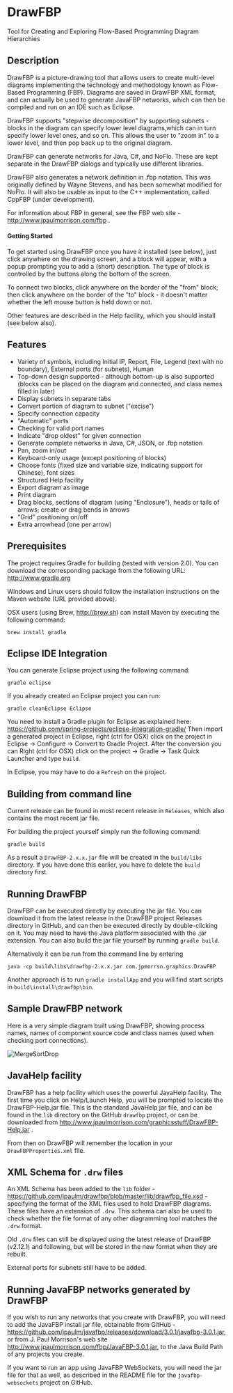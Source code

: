 DrawFBP
=======

Tool for Creating and Exploring Flow-Based Programming Diagram Hierarchies


Description
-----------

DrawFBP is a picture-drawing tool that allows users to create multi-level diagrams implementing the technology and methodology known as Flow-Based Programming (FBP).  Diagrams are saved in DrawFBP XML format, and can actually be used to generate JavaFBP networks, which can then be compiled and run on an IDE such as Eclipse.

DrawFBP supports "stepwise decomposition" by supporting subnets - blocks in the diagram can specify lower level diagrams,which can in turn specify lower level ones, and so on.   This allows the user to "zoom in" to a lower level, and then pop back up to the original diagram.

DrawFBP can generate networks for Java, C#, and NoFlo.  These are kept separate in the DrawFBP dialogs and typically use different libraries.

DrawFBP also generates a network definition in .fbp notation.  This was originally defined by Wayne Stevens, and has been somewhat modified for NoFlo.  It will also be usable as input to the C++ implementation, called CppFBP (under development). 

For information about FBP in general, see the FBP web site - http://www.jpaulmorrison.com/fbp . 

#### Getting Started

To get started using DrawFBP once you have it installed (see below), just click anywhere on the drawing screen, and a block will appear, with a popup prompting you to add a (short) description.  The type of block is controlled by the buttons along the bottom of the screen.

To connect two blocks, click anywhere on the border of the "from" block; then click anywhere on the border of the "to" block - it doesn't matter whether the left mouse button is held down or not. 

Other features are described in the Help facility, which you should install (see below also).


Features
----

- Variety of symbols, including Initial IP, Report, File, Legend (text with no boundary), External ports (for subnets), Human
- Top-down design supported - although bottom-up is also supported (blocks can be placed on the diagram and connected, and class names filled in later)
- Display subnets in separate tabs
- Convert portion of diagram to subnet ("excise")
- Specify connection capacity
- "Automatic" ports
- Checking for valid port names
- Indicate "drop oldest" for given connection
- Generate complete networks in Java, C#, JSON, or .fbp notation
- Pan, zoom in/out
- Keyboard-only usage (except positioning of blocks)
- Choose fonts (fixed size and variable size, indicating support for Chinese), font sizes
- Structured Help facility
- Export diagram as image
- Print diagram
- Drag blocks, sections of diagram (using "Enclosure"), heads or tails of arrows; create or drag bends in arrows
- "Grid" positioning on/off
- Extra arrowhead (one per arrow)


Prerequisites
---

The project requires Gradle for building (tested with version 2.0). You can download the corresponding package from the following URL: 
http://www.gradle.org

Windows and Linux users should follow the installation instructions on the Maven website (URL provided above).

OSX users (using Brew, http://brew.sh) can install Maven by executing the following command:

    brew install gradle

Eclipse IDE Integration
---

You can generate Eclipse project using the following command:

    gradle eclipse

If you already created an Eclipse project you can run:

    gradle cleanEclipse Eclipse

You need to install a Gradle plugin for Eclipse as explained here:
https://github.com/spring-projects/eclipse-integration-gradle/
Then import a generated project in Eclipse, right (ctrl for OSX) click on the project in Eclipse -> Configure -> Convert to Gradle Project. After the conversion you can Right (ctrl for OSX) click on the project -> Gradle -> Task Quick Launcher and type `build`.


In Eclipse, you may have to do a `Refresh` on the project.


Building from command line
---

Current release can be found in most recent release in `Releases`, which also contains the most recent jar file.

For building the project yourself simply run the following command:

    gradle build

As a result a `DrawFBP-2.x.x.jar` file will be created in the `build/libs` directory.  If you have done this earlier, you have to delete the `build` directory first.


Running DrawFBP
----

DrawFBP can be executed directly by executing the jar file.  You can download it from the latest release in the DrawFBP project Releases directory in GitHub, and can then be executed directly by double-clicking on it.  You may need to have the Java platform associated with the .jar extension.  You can also build the jar file yourself by running `gradle build`.

Alternatively it can be run from the command line by entering 

    java -cp build\libs\drawfbp-2.x.x.jar com.jpmorrsn.graphics.DrawFBP

Another approach is to run `gradle installApp` and you will find start scripts in `build\install\drawfbp\bin`.

Sample DrawFBP network
---

Here is a very simple diagram built using DrawFBP, showing process names, names of component source code and class names (used when checking port connections).

![MergeSortDrop](https://github.com/jpaulm/drawfbp/blob/master/docs/MergeSortDisplay1.png "Simple Network Diagram")

JavaHelp facility
---

DrawFBP has a help facility which uses the powerful JavaHelp facility.  The first time you click on Help/Launch Help, you will be prompted to locate the DrawFBP-Help.jar file.  This is the standard JavaHelp jar file, and can be found in the `lib` directory on the GitHub `drawfbp` project, or can be downloaded from http://www.jpaulmorrison.com/graphicsstuff/DrawFBP-Help.jar .

From then on DrawFBP will remember the location in your `DrawFBPProperties.xml` file.

XML Schema for `.drw` files
---

An XML Schema has been added to the `lib` folder - https://github.com/jpaulm/drawfbp/blob/master/lib/drawfbp_file.xsd - specifying the format of the XML files used to hold DrawFBP diagrams. These files have an extension of `.drw`.  This schema can also be used to check whether the file format of any other diagramming tool matches the `.drw` format.

Old `.drw` files can still be displayed using the latest release of DrawFBP (v2.12.1) and following, but will be stored in the new format when they are rebuilt.

External ports for subnets still have to be added.

Running JavaFBP networks generated by DrawFBP
---

If you wish to run any networks that you create with DrawFBP, you will need to add the JavaFBP install jar file, obtainable from GitHub -  https://github.com/jpaulm/javafbp/releases/download/3.0.1/javafbp-3.0.1.jar, or from J. Paul Morrison's web site http://www.jpaulmorrison.com/fbp/JavaFBP-3.0.1.jar, to the Java Build Path of any projects you create. 

If you want to run an app using JavaFBP WebSockets, you will need the jar file for that as well, as described in the README file for the `javafbp-websockets` project on GitHub.

